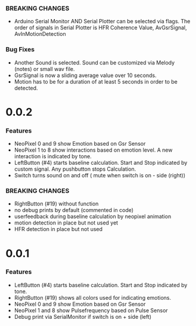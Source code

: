 ### BREAKING CHANGES
- Arduino Serial Monitor AND Serial Plotter can be selected via flags. 
The order of signals in Serial Plotter is HFR Coherence Value, AvGsrSignal, AvInMotionDetection

### Bug Fixes
- Another Sound is selected. Sound can be customized via Melody (notes) or small wav file.
- GsrSignal is now a sliding average value over 10 seconds.
- Motion has to be for a duration of at least 5 seconds in order to be detected.

0.0.2
=====

### Features
- NeoPixel 0 and 9 show Emotion based on Gsr Sensor
- NeoPixel 1 to 8 show interactions based on emotion level. A new interaction is indicated by tone.
- LeftButton (#4) starts baseline calculation. Start and Stop indicated by custom signal. Any pushbutton stops Calculation.
- Switch turns sound on and off ( mute when switch is on - side (right))

### BREAKING CHANGES
- RightButton (#19) without function
- no debug prints by default (commented in code)
- userfeedback during baseline calculation by neopixel animation
- motion detection in place but not used yet
- HFR detection in place but not used

0.0.1
=====

### Features
- LeftButton (#4) starts baseline calculation. Start and Stop indicated by tone.
- RightButton (#19) shows all colors used for indicating emotions.
- NeoPixel 0 and 9 show Emotion based on Gsr Sensor
- NeoPixel 1 and 8 show Pulsefrequency based on Pulse Sensor
- Debug print via SerialMonitor if switch is on + side (left)